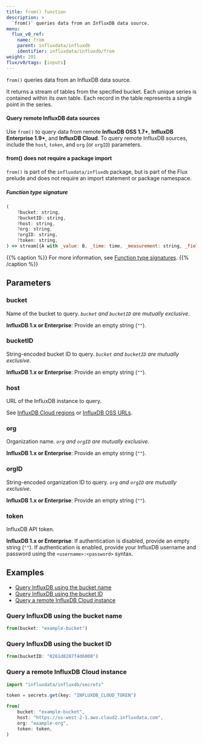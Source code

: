 ```yaml
---
title: from() function
description: >
  `from()` queries data from an InfluxDB data source.
menu:
  flux_v0_ref:
    name: from
    parent: influxdata/influxdb
    identifier: influxdata/influxdb/from
weight: 201
flux/v0/tags: [inputs]
---
```


<!------------------------------------------------------------------------------

IMPORTANT: This page was generated from comments in the Flux source code. Any
edits made directly to this page will be overwritten the next time the
documentation is generated. 

To make updates to this documentation, update the function comments above the
function definition in the Flux source code:

https://github.com/influxdata/flux/blob/master/stdlib/influxdata/influxdb/influxdb.flux#L167-L174

Contributing to Flux: https://github.com/influxdata/flux#contributing
Fluxdoc syntax: https://github.com/influxdata/flux/blob/master/docs/fluxdoc.md

------------------------------------------------------------------------------->

`from()` queries data from an InfluxDB data source.

It returns a stream of tables from the specified bucket.
Each unique series is contained within its own table.
Each record in the table represents a single point in the series.

#### Query remote InfluxDB data sources
Use `from()` to query data from remote **InfluxDB OSS 1.7+**,
**InfluxDB Enterprise 1.9+**, and **InfluxDB Cloud**.
To query remote InfluxDB sources, include the `host`, `token`, and `org`
(or `orgID`) parameters.

#### from() does not require a package import
`from()` is part of the `influxdata/influxdb` package, but is part of the
Flux prelude and does not require an import statement or package namespace.

##### Function type signature

```js
(
    ?bucket: string,
    ?bucketID: string,
    ?host: string,
    ?org: string,
    ?orgID: string,
    ?token: string,
) => stream[{A with _value: B, _time: time, _measurement: string, _field: string}]
```

{{% caption %}}
For more information, see [Function type signatures](/flux/v0/function-type-signatures/).
{{% /caption %}}

## Parameters

### bucket

Name of the bucket to query.
_`bucket` and `bucketID` are mutually exclusive_.

**InfluxDB 1.x or Enterprise**: Provide an empty string (`""`).

### bucketID

String-encoded bucket ID to query.
_`bucket` and `bucketID` are mutually exclusive_.

**InfluxDB 1.x or Enterprise**: Provide an empty string (`""`).

### host

URL of the InfluxDB instance to query.

See [InfluxDB Cloud regions](/influxdb/cloud/reference/regions/)
or [InfluxDB OSS URLs](/influxdb/latest/reference/urls/).

### org

Organization name.
_`org` and `orgID` are mutually exclusive_.

**InfluxDB 1.x or Enterprise**: Provide an empty string (`""`).

### orgID

String-encoded organization ID to query.
_`org` and `orgID` are mutually exclusive_.

**InfluxDB 1.x or Enterprise**: Provide an empty string (`""`).

### token

InfluxDB API token.

**InfluxDB 1.x or Enterprise**: If authentication is disabled, provide an
empty string (`""`). If authentication is enabled, provide your InfluxDB
username and password using the `<username>:<password>` syntax.


## Examples

- [Query InfluxDB using the bucket name](#query-influxdb-using-the-bucket-name)
- [Query InfluxDB using the bucket ID](#query-influxdb-using-the-bucket-id)
- [Query a remote InfluxDB Cloud instance](#query-a-remote-influxdb-cloud-instance)

### Query InfluxDB using the bucket name

```js
from(bucket: "example-bucket")

```


### Query InfluxDB using the bucket ID

```js
from(bucketID: "0261d8287f4d6000")

```


### Query a remote InfluxDB Cloud instance

```js
import "influxdata/influxdb/secrets"

token = secrets.get(key: "INFLUXDB_CLOUD_TOKEN")

from(
    bucket: "example-bucket",
    host: "https://us-west-2-1.aws.cloud2.influxdata.com",
    org: "example-org",
    token: token,
)

```

